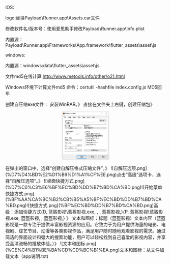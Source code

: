 IOS:

logo:替换Payload\Runner.app\Assets.car文件

修改软件名/版本号：使用爱思助手修改Payload\Runner.app\Info.plist

内置源：Payload\Runner.app\Frameworks\App.framework\flutter_assets\asset\js


windows:

内置源：windows:data\flutter_assets\asset\js

文件md5在线计算:http://www.metools.info/other/o21.html

Windows环境下计算文件md5 命令：certutil -hashfile index.config.js MD5回车

创建自压缩exe文件：
安装WinRAR。》
直接在文件夹上右键，创建压缩包》
<p align="center"><img src="https://github.com/xisohi/CatPawOpen/blob/main/DIY/%E5%88%9B%E5%BB%BA%E8%87%AA%E8%A7%A3%E5%8E%8B%E6%A0%BC%E5%BC%8F%E5%8E%8B%E7%BC%A9%E6%96%87%E4%BB%B6.png?raw=true" width="auto" height="150"></p>在弹出的窗口中，选择“创建自解压格式压缩文件”。》
![自解压选项.png](%D7%D4%BD%E2%D1%B9%D1%A1%CF%EE.png)点击“高级”选项卡，选择“自解压选项”。》
![桌面快捷方式.png](%D7%C0%C3%E6%BF%EC%BD%DD%B7%BD%CA%BD.png)![开始菜单快捷方式.png](%BF%AA%CA%BC%B2%CB%B5%A5%BF%EC%BD%DD%B7%BD%CA%BD.png)![快捷方式.png](%BF%EC%BD%DD%B7%BD%CA%BD.png)高级：添加快捷方式{D, 蓝盔影视\蓝盔影视.exe, , , 蓝盔影视,}{P, 蓝盔影视\蓝盔影视.exe, 蓝盔影视, , 蓝盔影视,} 》
文本和图标：标题（蓝盔影视）文本内容（蓝盔影视是一款专注于提供丰富影视资源的应用。它致力于为用户提供海量的电影、电视剧、综艺节目、动漫等各类影视作品，满足用户随时随地观看影视的需求。通过简洁的界面设计和强大的搜索功能，用户可以轻松找到自己喜爱的影视内容，并享受高清流畅的播放体验。）》
![文本和图标.png](%CE%C4%B1%BE%BA%CD%CD%BC%B1%EA.png)文本和图标：从文件加载文本（app说明.txt)
